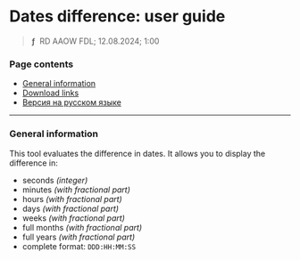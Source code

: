 # Dates difference: user guide
> **ƒ** &nbsp;RD AAOW FDL; 12.08.2024; 1:00



### Page contents

- [General information](#general-information)
- [Download links](https://adslbarxatov.github.io/DPArray#dates-difference)
- [Версия на русском языке](https://adslbarxatov.github.io/DatesDifference/ru)

---

### General information

This tool evaluates the difference in dates. It allows you to display the difference in:
- seconds *(integer)*
- minutes *(with fractional part)*
- hours *(with fractional part)*
- days *(with fractional part)*
- weeks *(with fractional part)*
- full months *(with fractional part)*
- full years *(with fractional part)*
- complete format: `DDD:HH:MM:SS`
